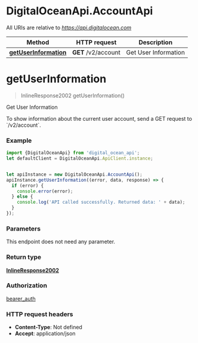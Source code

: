 # DigitalOceanApi.AccountApi

All URIs are relative to *https://api.digitalocean.com*

Method | HTTP request | Description
------------- | ------------- | -------------
[**getUserInformation**](AccountApi.md#getUserInformation) | **GET** /v2/account | Get User Information

<a name="getUserInformation"></a>
# **getUserInformation**
> InlineResponse2002 getUserInformation()

Get User Information

To show information about the current user account, send a GET request to &#x60;/v2/account&#x60;.

### Example
```javascript
import {DigitalOceanApi} from 'digital_ocean_api';
let defaultClient = DigitalOceanApi.ApiClient.instance;


let apiInstance = new DigitalOceanApi.AccountApi();
apiInstance.getUserInformation((error, data, response) => {
  if (error) {
    console.error(error);
  } else {
    console.log('API called successfully. Returned data: ' + data);
  }
});
```

### Parameters
This endpoint does not need any parameter.

### Return type

[**InlineResponse2002**](InlineResponse2002.md)

### Authorization

[bearer_auth](../README.md#bearer_auth)

### HTTP request headers

 - **Content-Type**: Not defined
 - **Accept**: application/json

